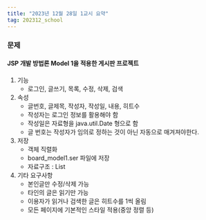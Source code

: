 ```yaml
---
title: "2023년 12월 28일 1교시 요약"
tag: 202312_school
---
```


### 문제

#### JSP 개발 방법론 Model 1을 적용한 게시판 프로젝트

1. 기능
   - 로그인, 글쓰기, 목록, 수정, 삭제, 검색
2. 속성
   - 글번호, 글제목, 작성자, 작성일, 내용, 히트수
   - 작성자는 로그인 정보를 활용해야 함
   - 작성일은 자료형을 java.util.Date 형으로 함
   - 글 번호는 작성자가 임의로 정하는 것이 아닌 자동으로 매겨져야한다.
3. 저장
   - 객체 직렬화
   - board_model1.ser 파일에 저장
   - 자료구조 : List<Board> 
4. 기타 요구사항
   - 본인글만 수정/삭제 가능
   - 타인의 글은 읽기만 가능
   - 이용자가 읽거나 검색한 글은 히트수를 1씩 올림
   - 모든 페이지에 기본적인 스타일 적용(중앙 정렬 등)